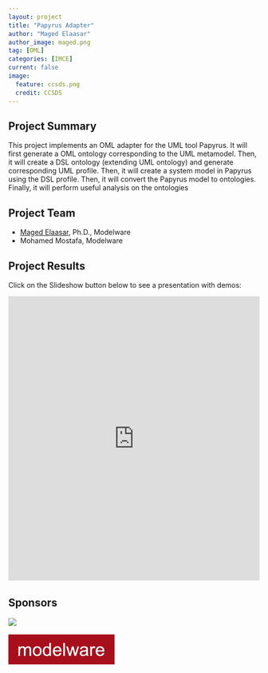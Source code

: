 ```yaml
---
layout: project
title: "Papyrus Adapter"
author: "Maged Elaasar"
author_image: maged.png
tag: [OML]
categories: [IMCE]
current: false
image:
  feature: ccsds.png
  credit: CCSDS
---
```


## Project Summary

This project implements an OML adapter for the UML tool Papyrus. It will first generate a OML ontology corresponding to the UML metamodel. Then, it will create a DSL ontology (extending UML ontology) and generate corresponding UML profile. Then, it will create a system model in Papyrus using the DSL profile. Then, it will convert the Papyrus model to  ontologies. Finally, it will perform useful  analysis on the ontologies


## Project Team

- [Maged Elaasar](/contributors/Maged%20Elaasar.html), Ph.D., Modelware
- Mohamed Mostafa, Modelware

## Project Results

Click on the Slideshow button below to see a presentation with demos:

<style>
.responsive-wrap iframe{ max-width: 100%;}
</style>
<div class="responsive-wrap">
<!-- this is the embed code provided by Google -->
  <iframe src="https://docs.google.com/presentation/d/1QRrh8vaxVeBy2_-SxxZLyUTmIWJUn2eyoYT6RzG_2rg/edit?usp=sharing" frameborder="0" width="960" height="569" allowfullscreen="true" mozallowfullscreen="true" webkitallowfullscreen="true"></iframe>
<!-- Google embed ends -->
</div>


## Sponsors

[<img width="300" src="https://list.cea.fr/app/themes/cealist/dist/images/list.png"/>](https://list.cea.fr/en/)

[![Modelware](/assets/img/modelware.png)](https://modelware.io/)